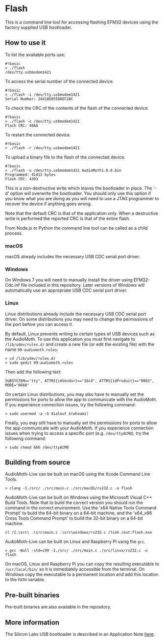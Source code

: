 # Flash #

This is a command line tool for accessing flashing EFM32 devices using the factory supplied USB bootloader. 

## How to use it ##

To list the available ports use:

```
#!basic
> ./flash 
/dev/tty.usbmodem1421
```

To access the serial number of the connected device.

```
#!basic
> ./flash -i /dev/tty.usbmodem1421
Serial Number: 24410E05588EF20C
```

To check the CRC of the contents of the flash of the connected device.

```
#!basic
> ./flash -c /dev/tty.usbmodem1421
Flash CRC: 40AA
```

To restart the connected device.

```
#!basic
> ./flash -r /dev/tty.usbmodem1421
```

To upload a binary file to the flash of the connected device.

```
#!basic
> ./flash -u /dev/tty.usbmodem1421 AudioMoth1.0.0.bin
Programmed: 41412 bytes
Flash CRC: 4393
```

This is a non-destructive write which leaves the bootloader in place. The '-d' option will overwrite the bootloader. You should only use this option if you know what you are doing as you will need to use a JTAG programmer to recover the device if anything goes wrong. 

Note that the default CRC is that of the application only. When a destructive write is performed the reported CRC is that of the entire flash.

From Node.js or Python the command line tool can be called as a child process.

### macOS ###

macOS already includes the necessary USB CDC serial port driver.

### Windows ###

On Windows 7 you will need to manually install the driver using EFM32-Cdc.inf file included in this repository. Later versions of Windows will automatically use an appropriate USB CDC serial port driver. 

### Linux ###

Linux distributions already include the necessary USB CDC serial port driver. On some distributions you may need to change the permissions of the port before you can access it.

By default, Linux prevents writing to certain types of USB devices such as the AudioMoth. To use this application you must first navigate to `/lib/udev/rules.d/` and create a new file (or edit the existing file) with the name `99-audiomoth.rules`:

```
> cd /lib/udev/rules.d/
> sudo gedit 99-audiomoth.rules
```

Then add the following text:

```
SUBSYSTEM=="tty", ATTRS{idVendor}=="10c4", ATTRS{idProduct}=="0003", MODE="0666"
```

On certain Linux distributions, you may also have to manually set the permissions for ports to allow the app to communicate with the AudioMoth. If you experience connection issues, try the following command:
​
```
> sudo usermod -a -G dialout $(whoami)
```

Finally, you may still have to manually set the permissions for ports to allow the app communicate with your AudioMoth. If you experience connection issues when trying to access a specific port (e.g. `/dev/ttyACM0`), try the following command:

```
> sudo chmod 666 /dev/ttyACM0
```

## Building from source ##

AudioMoth-Live can be built on macOS using the Xcode Command Line Tools.

```
> clang -I./src/ ./src/main.c ./src/macOS/rs232.c -o flash   
```

AudioMoth-Live can be built on Windows using the Microsoft Visual C++ Build Tools. Note that to build the correct version you should run the command in the correct environment. Use the 'x64 Native Tools Command Prompt' to build the 64-bit binary on a 64-bit machine, and the 'x64_x86 Cross Tools Command Prompt' to build the 32-bit binary on a 64-bit machine.

```
cl /I.\src\ .\src\main.c .\src\windows/rs232.c /link /out:flash.exe
```

AudioMoth-Live can be built on Linux and Raspberry Pi using the `gcc`.

```
> gcc -Wall -std=c99 -I./src/ ./src/main.c ./src/linux/rs232.c -o flash 
```

On macOS, Linux and Raspberry Pi you can copy the resulting executable to `/usr/local/bin/` so it is immediately accessible from the terminal. On Windows copy the executable to a permanent location and add this location to the `PATH` variable.

## Pre-built binaries ##

Pre-built binaries are also available in the repository.

## More information ##

The Silicon Labs USB bootloader is described in an Application Note [here](https://www.silabs.com/documents/public/application-notes/an0042-efm32-usb-uart-bootloader.pdf).
